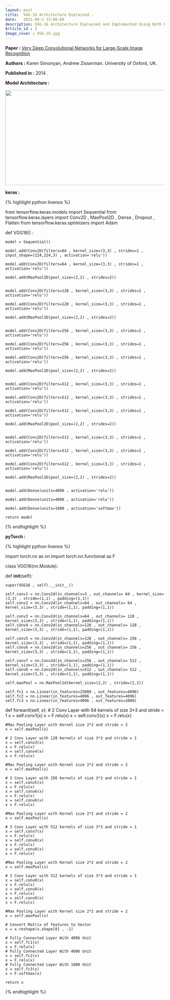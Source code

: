 ```yaml
---
layout: post
title:  VGG-16 Architecture Explained .
date:   2021-09-3 13:00:00
description: VGG-16 Architecture Explained and Implemented Using Both Keras and PyTorch.
Article_id : 3
Image_cover : VGG-16.jpg
---
```


**Paper :** [Very Deep Convolutional Networks for Large-Scale Image Recognition](https://arxiv.org/pdf/1409.1556.pdf)

**Authors :** Karen Simonyan, Andrew Zisserman. University of Oxford, UK.

**Published in :** 2014 .

**Model Architecture :** 

<div align="center" >
<img src="{{ site.baseurl }}/assets/img/3/VGG-16-Architecture.svg" width="600px" height="300px">
</div>

**keras :**

{% highlight python linenos %}

from tensorflow.keras.models import Sequential
from tensorflow.keras.layers import Conv2D , MaxPool2D , Dense , Dropout , Flatten
from tensorflow.keras.optimizers import Adam

def VGG16() :
    
    model = Sequential()
    
    model.add(Conv2D(filters=64 , kernel_size=(3,3) , strides=1 , input_shape=(224,224,3) , activation='relu'))
    
    model.add(Conv2D(filters=64 , kernel_size=(3,3) , strides=1 , activation='relu'))
    
    model.add(MaxPool2D(pool_size=(2,2) , strides=2))

    
    model.add(Conv2D(filters=128 , kernel_size=(3,3) , strides=1 , activation='relu'))
    
    model.add(Conv2D(filters=128 , kernel_size=(3,3) , strides=1 , activation='relu'))
    
    model.add(MaxPool2D(pool_size=(2,2) , strides=2))
     
    
    model.add(Conv2D(filters=256 , kernel_size=(3,3) , strides=1 , activation='relu'))
    
    model.add(Conv2D(filters=256 , kernel_size=(3,3) , strides=1 , activation='relu'))
    
    model.add(Conv2D(filters=256 , kernel_size=(3,3) , strides=1 , activation='relu'))
    
    model.add(MaxPool2D(pool_size=(2,2) , strides=2))
        
    
    model.add(Conv2D(filters=512 , kernel_size=(3,3) , strides=1 , activation='relu'))
    
    model.add(Conv2D(filters=512 , kernel_size=(3,3) , strides=1 , activation='relu'))
    
    model.add(Conv2D(filters=512 , kernel_size=(3,3) , strides=1 , activation='relu'))
    
    model.add(MaxPool2D(pool_size=(2,2) , strides=2))
        
    
    model.add(Conv2D(filters=512 , kernel_size=(3,3) , strides=1 , activation='relu'))
    
    model.add(Conv2D(filters=512 , kernel_size=(3,3) , strides=1 , activation='relu'))
    
    model.add(Conv2D(filters=512 , kernel_size=(3,3) , strides=1 , activation='relu'))
    
    model.add(MaxPool2D(pool_size=(2,2) , strides=2))
    
    
    model.add(Dense(units=4096 , activation='relu'))    
    
    model.add(Dense(units=4096 , activation='relu'))
    
    model.add(Dense(units=1000 , activation='softmax'))
    
    return model

{% endhighlight %}

**pyTorch :**

{% highlight python linenos %}

import torch.nn as nn
import torch.nn.functional as F

class VGG16(nn.Module):
  
  def __init__(self):

    super(VGG16 , self).__init__()

    self.conv1 = nn.Conv2d(in_channels=3 , out_channels= 64 , kernel_size=(3,3) , stride=(1,1) , padding=(1,1))
    self.conv2 = nn.Conv2d(in_channels=64 , out_channels= 64 , kernel_size=(3,3) , stride=(1,1), padding=(1,1))

    self.conv3 = nn.Conv2d(in_channels=64 , out_channels= 128 , kernel_size=(3,3) , stride=(1,1), padding=(1,1))
    self.conv4 = nn.Conv2d(in_channels=128 , out_channels= 128 , kernel_size=(3,3) , stride=(1,1), padding=(1,1))

    self.conv5 = nn.Conv2d(in_channels=128 , out_channels= 256 , kernel_size=(3,3) , stride=(1,1), padding=(1,1))
    self.conv6 = nn.Conv2d(in_channels=256 , out_channels= 256 , kernel_size=(3,3) , stride=(1,1), padding=(1,1))

    self.conv7 = nn.Conv2d(in_channels=256 , out_channels= 512 , kernel_size=(3,3) , stride=(1,1), padding=(1,1))
    self.conv8 = nn.Conv2d(in_channels=512 , out_channels= 512 , kernel_size=(3,3) , stride=(1,1), padding=(1,1))

    self.maxPool = nn.MaxPool2d(kernel_size=(2,2) , stride=(2,2))

    self.fc1 = nn.Linear(in_features=25088 , out_features=4096)
    self.fc2 = nn.Linear(in_features=4096 , out_features=4096)
    self.fc3 = nn.Linear(in_features=4096 , out_features=1000)

  def forward(self, x):
    # 2 Conv Layer with 64 kernels of size 3*3 and stride = 1
    x = self.conv1(x)
    x = F.relu(x)
    x = self.conv2(x)
    x = F.relu(x)

    #Max Pooling Layer with Kernel size 2*2 and stride = 2
    x = self.maxPool(x)

    # 2 Conv Layer with 128 kernels of size 3*3 and stride = 1
    x = self.conv3(x)
    x = F.relu(x)
    x = self.conv4(x)
    x = F.relu(x)

    #Max Pooling Layer with Kernel size 2*2 and stride = 2
    x = self.maxPool(x)

    # 3 Conv Layer with 256 kernels of size 3*3 and stride = 1
    x = self.conv5(x)
    x = F.relu(x)
    x = self.conv6(x)
    x = F.relu(x)
    x = self.conv6(x)
    x = F.relu(x)

    #Max Pooling Layer with Kernel size 2*2 and stride = 2
    x = self.maxPool(x)

    # 3 Conv Layer with 512 kernels of size 3*3 and stride = 1
    x = self.conv7(x)
    x = F.relu(x)
    x = self.conv8(x)
    x = F.relu(x)
    x = self.conv8(x)
    x = F.relu(x)

    #Max Pooling Layer with Kernel size 2*2 and stride = 2
    x = self.maxPool(x)

    # 3 Conv Layer with 512 kernels of size 3*3 and stride = 1
    x = self.conv8(x)
    x = F.relu(x)
    x = self.conv8(x)
    x = F.relu(x)
    x = self.conv8(x)
    x = F.relu(x)
    
    #Max Pooling Layer with Kernel size 2*2 and stride = 2
    x = self.maxPool(x)
    
    # Convert Matrix of features to Vector 
    x = x.reshape(x.shape[0] , -1)

    # Fully Connected Layer With 4096 Unit
    x = self.fc1(x)
    x = F.relu(x)
    # Fully Connected Layer With 4096 Unit
    x = self.fc2(x)
    x = F.relu(x)
    # Fully Connected Layer With 1000 Unit
    x = self.fc3(x)
    x = F.softmax(x)

    return x
{% endhighlight %}
